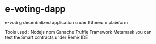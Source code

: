 # e-voting-dapp
e-voting decentralized application under Ethereum plateform 

Tools used :
Nodejs
npm 
Ganache
Truffle Framework
Metamask
you can test the Smart contracts under Remix IDE
